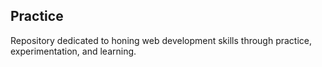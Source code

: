 ## Practice

Repository dedicated to honing web development skills through practice, experimentation, and learning.
